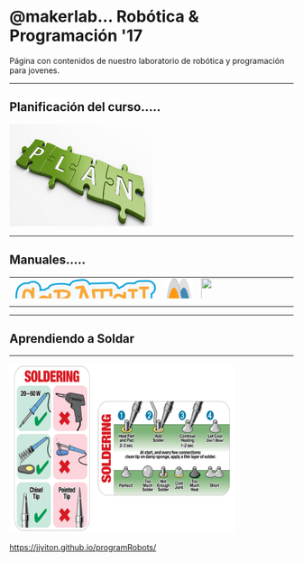 # @makerlab... Robótica & Programación '17

Página con contenidos de nuestro laboratorio de robótica y programación para jovenes.
<hr  />
<h2>Planificación del curso.....</h2>
<a href="https://github.com/jjviton/programRobots/blob/master/programacion/planGeneral_2.pdf">
  <img src="imagenes/plan.png" alt="planificacion"  width="254" height="181"  class="imgcenter">
</a>


<hr  />
<h2>Manuales.....</h2>

<table style="height: 38px;" width="459">
<tbody>
<tr>

<td><a href="https://github.com/jjviton/programRobots/tree/master/Manuales">
  <img src="imagenes/logo-scratch.png" alt="HTML tutorial" width="254" height="181">
</a></td>

<td><a href="Manuales/Manual_S4A.pdf">
<img src="imagenes/s4a.png" alt="" width="254" height="181" />
</a></td>

<td><img src="https://www.arduino.cc/new_home/assets/illu-arduino-UNO.png" alt="" width="254" height="181" /></td>


</tr>

<tr>
<td><img src="http://www.pighixxx.com/test/wp-content/uploads/2017/05/uno.png" alt="" width="254" height="181" /></td>
<td>  
<a href="https://scratch-io.wikispaces.com/">
  <img src="https://scratch-io.wikispaces.com/file/view/20150413_140712.jpg/547109164/656x372/20150413_140712.jpg" alt="Scratch IO shield" width="250" height="150">
</a>


</td>
<td><a href="https://scratch-io.wikispaces.com/file/view/Schematic_V3.pdf/573399977/Schematic_V3.pdf">
<img src="https://scratch-io.wikispaces.com/file/view/scratch_io.png/548965902/909x575/scratch_io.png" alt="Scratch IO shield" width="250" height="150">
</a>

</tbody>
</table>


<hr />

<hr  />
<h2>Aprendiendo a Soldar</h2>
<hr />


<a href="https://github.com/jjviton/programRobots/blob/master/programacion/planGeneral_2.pdf">
  <img src="imagenes/soldercard.png" alt="planificacion"  width="400" height="300"  >
</a>






https://jjviton.github.io/programRobots/
